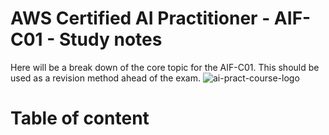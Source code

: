 # AWS Certified AI Practitioner - AIF-C01 - Study notes
Here will be a break down of the core topic for the AIF-C01. This should be used as a revision method ahead of the exam.
![ai-pract-course-logo](https://github.com/user-attachments/assets/599b3e9c-dde3-4a54-9c66-cf1e5a000957)
# Table of content
